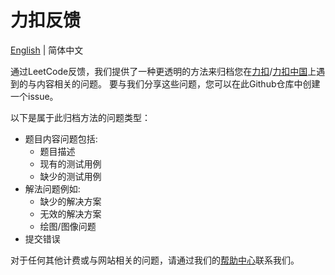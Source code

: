 # 力扣反馈

[English](./README.md) | 简体中文

通过LeetCode反馈，我们提供了一种更透明的方法来归档您在[力扣](https://leetcode.com)/[力扣中国](https://leetcode.cn)上遇到的与内容相关的问题。 要与我们分享这些问题，您可以在此Github仓库中创建一个issue。

以下是属于此归档方法的问题类型：
* 题目内容问题包括:
    * 题目描述
    * 现有的测试用例
    * 缺少的测试用例
* 解法问题例如:
    * 缺少的解决方案
    * 无效的解决方案
    * 绘图/图像问题
* 提交错误

对于任何其他计费或与网站相关的问题，请通过我们的[帮助中心](https://support.leetcode.cn/hc/)联系我们。

